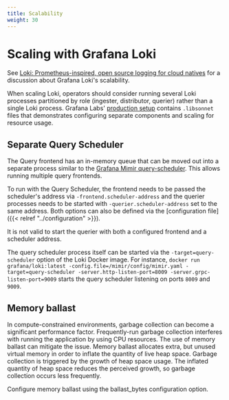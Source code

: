 ```yaml
---
title: Scalability
weight: 30
---
```

# Scaling with Grafana Loki

See [Loki: Prometheus-inspired, open source logging for cloud natives](https://grafana.com/blog/2018/12/12/loki-prometheus-inspired-open-source-logging-for-cloud-natives/)
for a discussion about Grafana Loki's scalability.

When scaling Loki, operators should consider running several Loki processes
partitioned by role (ingester, distributor, querier) rather than a single Loki
process. Grafana Labs' [production setup](https://github.com/grafana/loki/blob/master/production/ksonnet/loki)
contains `.libsonnet` files that demonstrates configuring separate components
and scaling for resource usage.

## Separate Query Scheduler

The Query frontend has an in-memory queue that can be moved out into a separate process similar to the
[Grafana Mimir query-scheduler](https://grafana.com/docs/mimir/latest/operators-guide/architecture/components/query-scheduler/). This allows running multiple query frontends.

To run with the Query Scheduler, the frontend needs to be passed the scheduler's address via `-frontend.scheduler-address` and the querier processes needs to be started with `-querier.scheduler-address` set to the same address. Both options can also be defined via the [configuration file]({{< relref "../configuration" >}}).

It is not valid to start the querier with both a configured frontend and a scheduler address.

The query scheduler process itself can be started via the `-target=query-scheduler` option of the Loki Docker image. For instance, `docker run grafana/loki:latest -config.file=/mimir/config/mimir.yaml -target=query-scheduler -server.http-listen-port=8009 -server.grpc-listen-port=9009` starts the query scheduler listening on ports `8009` and `9009`.

## Memory ballast

In compute-constrained environments, garbage collection can become a significant performance factor. Frequently-run garbage collection interferes with running the application by using CPU resources. The use of memory ballast can mitigate the issue. Memory ballast allocates extra, but unused virtual memory in order to inflate the quantity of live heap space. Garbage collection is triggered by the growth of heap space usage. The inflated quantity of heap space reduces the perceived growth, so garbage collection occurs less frequently.

Configure memory ballast using the ballast_bytes configuration option.
